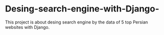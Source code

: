 # Desing-search-engine-with-Django-
This project is about desing search engine by the data of 5 top Persian websites with Django.
